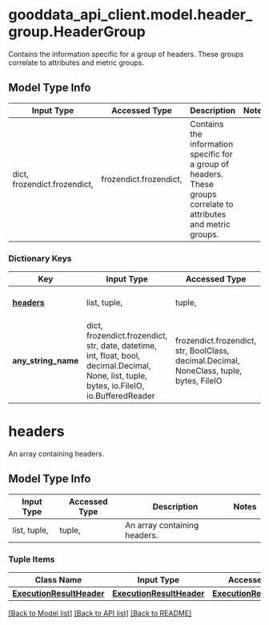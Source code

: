 # gooddata_api_client.model.header_group.HeaderGroup

Contains the information specific for a group of headers. These groups correlate to attributes and metric groups.

## Model Type Info
Input Type | Accessed Type | Description | Notes
------------ | ------------- | ------------- | -------------
dict, frozendict.frozendict,  | frozendict.frozendict,  | Contains the information specific for a group of headers. These groups correlate to attributes and metric groups. | 

### Dictionary Keys
Key | Input Type | Accessed Type | Description | Notes
------------ | ------------- | ------------- | ------------- | -------------
**[headers](#headers)** | list, tuple,  | tuple,  | An array containing headers. | 
**any_string_name** | dict, frozendict.frozendict, str, date, datetime, int, float, bool, decimal.Decimal, None, list, tuple, bytes, io.FileIO, io.BufferedReader | frozendict.frozendict, str, BoolClass, decimal.Decimal, NoneClass, tuple, bytes, FileIO | any string name can be used but the value must be the correct type | [optional]

# headers

An array containing headers.

## Model Type Info
Input Type | Accessed Type | Description | Notes
------------ | ------------- | ------------- | -------------
list, tuple,  | tuple,  | An array containing headers. | 

### Tuple Items
Class Name | Input Type | Accessed Type | Description | Notes
------------- | ------------- | ------------- | ------------- | -------------
[**ExecutionResultHeader**](ExecutionResultHeader.md) | [**ExecutionResultHeader**](ExecutionResultHeader.md) | [**ExecutionResultHeader**](ExecutionResultHeader.md) |  | 

[[Back to Model list]](../../README.md#documentation-for-models) [[Back to API list]](../../README.md#documentation-for-api-endpoints) [[Back to README]](../../README.md)

